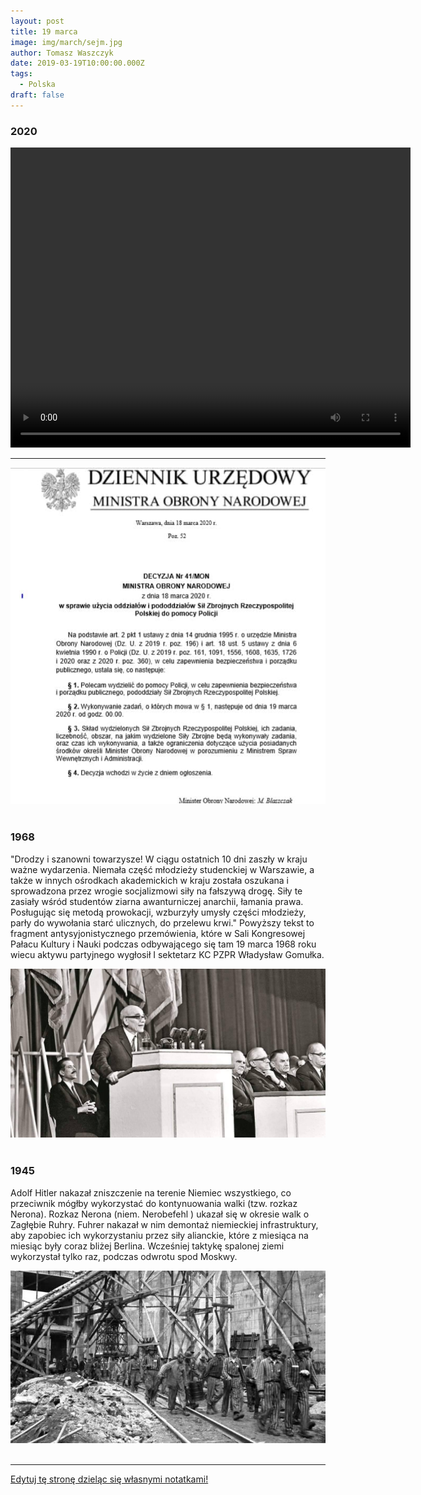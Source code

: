 ```yaml
---
layout: post
title: 19 marca
image: img/march/sejm.jpg
author: Tomasz Waszczyk
date: 2019-03-19T10:00:00.000Z
tags:
  - Polska
draft: false
---
```


### 2020

<video width="640" height="480" controls>
  <source src="./movies/april/nieprzebrane-ilosci.mp4" type="video/mp4">
Your browser does not support the video tag.
</video>

---

<img src="./img/march/sejm.jpg"/><br><br>

### 1968

"Drodzy i szanowni towarzysze! W ciągu ostatnich 10 dni zaszły w kraju ważne wydarzenia. Niemała część młodzieży studenckiej w Warszawie, a także w innych ośrodkach akademickich w kraju została oszukana i sprowadzona przez wrogie socjalizmowi siły na fałszywą dro­gę. Siły te zasiały wśród studentów ziarna awanturniczej anarchii, łamania prawa. Posługując się metodą prowokacji, wzburzyły umysły części młodzieży, parły do wywołania starć ulicz­nych, do przelewu krwi."
Powyższy tekst to fragment antysyjonistycznego przemówienia, które w Sali Kongresowej Pałacu Kultury i Nauki podczas odbywającego się tam 19 marca 1968 roku wiecu aktywu partyjnego wygłosił I sektetarz KC PZPR Władysław Gomułka.

<img src="./img/march/gomulka.jpg"/><br><br>

### 1945

Adolf Hitler nakazał zniszczenie na terenie Niemiec wszystkiego, co przeciwnik mógłby wykorzystać do kontynuowania walki (tzw. rozkaz Nerona).
Rozkaz Nerona (niem. Nerobefehl ) ukazał się w okresie walk o Zagłębie Ruhry. Fuhrer nakazał w nim demontaż niemieckiej infrastruktury, aby zapobiec ich wykorzystaniu przez siły alianckie, które z miesiąca na miesiąc były coraz bliżej Berlina. Wcześniej taktykę spalonej ziemi wykorzystał tylko raz, podczas odwrotu spod Moskwy.

<img src="./img/march/nerona.jpg"/><br><br>

---

<a href="https://github.com/TomaszWaszczyk/historia.waszczyk.com/edit/master/src/content/march-19.md" target="_blank">Edytuj tę stronę dzieląc się własnymi notatkami!</a>
